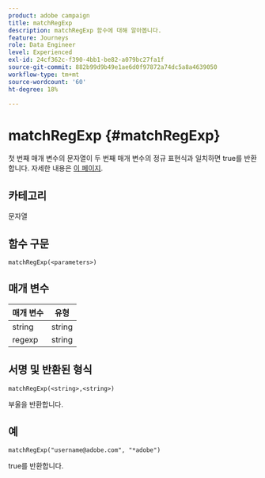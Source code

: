 ```yaml
---
product: adobe campaign
title: matchRegExp
description: matchRegExp 함수에 대해 알아봅니다.
feature: Journeys
role: Data Engineer
level: Experienced
exl-id: 24cf362c-f390-4bb1-be82-a079bc27fa1f
source-git-commit: 882b99d9b49e1ae6d0f97872a74dc5a8a4639050
workflow-type: tm+mt
source-wordcount: '60'
ht-degree: 18%

---
```


# matchRegExp {#matchRegExp}

첫 번째 매개 변수의 문자열이 두 번째 매개 변수의 정규 표현식과 일치하면 true를 반환합니다. 자세한 내용은 [이 페이지](https://docs.oracle.com/javase/7/docs/api/java/util/regex/Pattern.html).

## 카테고리

문자열

## 함수 구문

`matchRegExp(<parameters>)`

## 매개 변수

| 매개 변수 | 유형 |
|--- |--- |
| string | string |
| regexp | string |

## 서명 및 반환된 형식

`matchRegExp(<string>,<string>)`

부울을 반환합니다.

## 예

`matchRegExp("username@adobe.com", "*adobe")`

true를 반환합니다.
